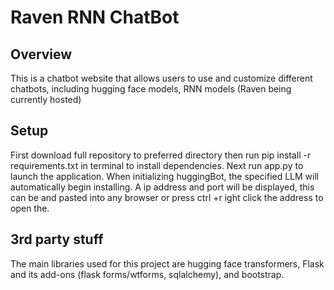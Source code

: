 # Raven RNN ChatBot

## Overview

This is a chatbot website that allows users to use and customize different chatbots, including hugging face models, RNN models (Raven being currently hosted)


## Setup

First download full repository to preferred directory then run pip install -r requirements.txt in terminal to install dependencies. Next run app.py to launch the application. When initializing huggingBot, the specified LLM will automatically begin installing. A ip address and port will be displayed, this can be  and pasted into any browser or press ctrl +r ight click the address to open the. 

## 3rd party stuff

The main libraries used for this project are hugging face transformers, Flask and its add-ons (flask forms/wtforms, sqlalchemy), and bootstrap.